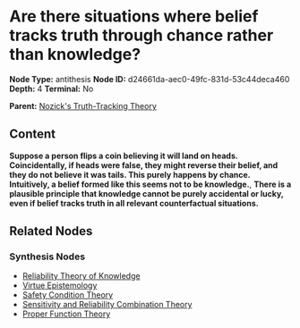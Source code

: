 # Are there situations where belief tracks truth through chance rather than knowledge?

**Node Type:** antithesis
**Node ID:** d24661da-aec0-49fc-831d-53c44deca460
**Depth:** 4
**Terminal:** No

**Parent:** [Nozick's Truth-Tracking Theory](nozicks-truth-tracking-theory-synthesis-452d798f-ebcd-4605-9ed3-22d15cc0e2b0.md)

## Content

**Suppose a person flips a coin believing it will land on heads. Coincidentally, if heads were false, they might reverse their belief, and they do not believe it was tails. This purely happens by chance. Intuitively, a belief formed like this seems not to be knowledge.**, **There is a plausible principle that knowledge cannot be purely accidental or lucky, even if belief tracks truth in all relevant counterfactual situations.**

## Related Nodes

### Synthesis Nodes

- [Reliability Theory of Knowledge](reliability-theory-of-knowledge-synthesis-2a342e49-878d-4657-80d0-be8d485f45ab.md)
- [Virtue Epistemology](virtue-epistemology-synthesis-02f50c08-b8cc-451f-81a2-bc8e8c1e1bb6.md)
- [Safety Condition Theory](safety-condition-theory-synthesis-54af3006-992f-4339-be70-34e15cdd88a9.md)
- [Sensitivity and Reliability Combination Theory](sensitivity-and-reliability-combination-theory-synthesis-e95e45ef-8130-4943-8497-50bfa1ed5c82.md)
- [Proper Function Theory](proper-function-theory-synthesis-59a53a69-b5fd-454d-a432-42507989d70d.md)
